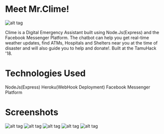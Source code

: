 # Meet Mr.Clime!
![alt tag](https://raw.githubusercontent.com/adarsh9pai/Clime/master/logo/logo.png)

Clime is a Digital Emergency Assistant built using Node.Js(Express) and the Facebook Messenger Platform. The chatbot can help you get real-time weather updates, find ATMs, Hospitals and Shelters near you at the time of disaster and will also guide you to help and donate!. Built at the TamuHack '18.



# Technologies Used
NodeJs(Express)
Heroku(WebHook Deployment)
Facebook Messenger Platform

# Screenshots
![alt tag](https://raw.githubusercontent.com/adarsh9pai/Clime/master/logo/0.jpeg)
![alt tag](https://raw.githubusercontent.com/adarsh9pai/Clime/master/logo/1.jpeg)
![alt tag](https://raw.githubusercontent.com/adarsh9pai/Clime/master/logo/2.jpeg)
![alt tag](https://raw.githubusercontent.com/adarsh9pai/Clime/master/logo/3.jpeg)
![alt tag](https://raw.githubusercontent.com/adarsh9pai/Clime/master/logo/4.jpeg)
